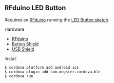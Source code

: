 ## RFduino LED Button

Requires an [RFduino](http://rfudino.com) running the [LED Button sketch](https://github.com/RFduino/RFduino/blob/cfe1a448524f2dafc25f62cccd900484925bba8a/libraries/RFduinoBLE/examples/LedButton/LedButton.ino).

Hardware

 * [RFduino](http://www.rfduino.com/product/rfd22102-rfduino-dip/)
 * [Button Shield](http://www.rfduino.com/product/rfd22122-rgb-button-shield-for-rfduino/)
 * [USB Shield](http://www.rfduino.com/product/rfd22124-pcb-usb-shield-for-rfduino/)


Install

    $ cordova platform add android ios
    $ cordova plugin add com.megster.cordova.ble
    $ cordova run
